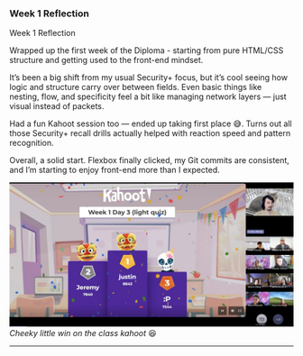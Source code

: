 ### Week 1 Reflection
Week 1 Reflection

Wrapped up the first week of the Diploma - starting from pure HTML/CSS structure and getting used to the front-end mindset.

It’s been a big shift from my usual Security+ focus, but it’s cool seeing how logic and structure carry over between fields. Even basic things like nesting, flow, and specificity feel a bit like managing network layers — just visual instead of packets.

Had a fun Kahoot session too — ended up taking first place 😅. Turns out all those Security+ recall drills actually helped with reaction speed and pattern recognition.

Overall, a solid start. Flexbox finally clicked, my Git commits are consistent, and I’m starting to enjoy front-end more than I expected.

![Week 1 Kahoot Win](assets/screenshots/week1_kahoot_win.png)
*Cheeky little win on the class kahoot* 😆


---